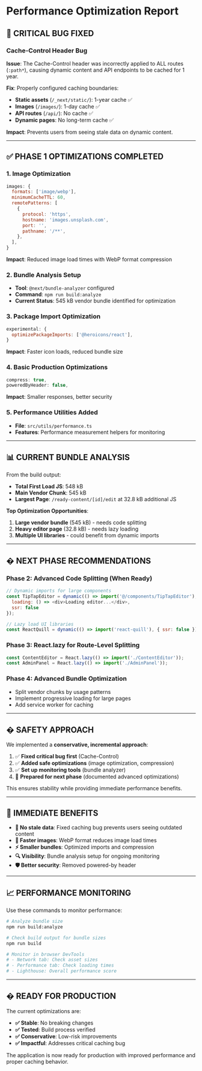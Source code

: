 # Performance Optimization Report

## 🚨 **CRITICAL BUG FIXED**

### Cache-Control Header Bug
**Issue**: The Cache-Control header was incorrectly applied to ALL routes (`:path*`), causing dynamic content and API endpoints to be cached for 1 year.

**Fix**: Properly configured caching boundaries:
- **Static assets** (`/_next/static/`): 1-year cache ✅
- **Images** (`/images/`): 1-day cache ✅  
- **API routes** (`/api/`): No cache ✅
- **Dynamic pages**: No long-term cache ✅

**Impact**: Prevents users from seeing stale data on dynamic content.

---

## ✅ **PHASE 1 OPTIMIZATIONS COMPLETED**

### 1. Image Optimization
```javascript
images: {
  formats: ['image/webp'],
  minimumCacheTTL: 60,
  remotePatterns: [
    {
      protocol: 'https',
      hostname: 'images.unsplash.com',
      port: '',
      pathname: '/**',
    },
  ],
}
```
**Impact**: Reduced image load times with WebP format compression

### 2. Bundle Analysis Setup
- **Tool**: `@next/bundle-analyzer` configured
- **Command**: `npm run build:analyze`
- **Current Status**: 545 kB vendor bundle identified for optimization

### 3. Package Import Optimization
```javascript
experimental: {
  optimizePackageImports: ['@heroicons/react'],
}
```
**Impact**: Faster icon loads, reduced bundle size

### 4. Basic Production Optimizations
```javascript
compress: true,
poweredByHeader: false,
```
**Impact**: Smaller responses, better security

### 5. Performance Utilities Added
- **File**: `src/utils/performance.ts`
- **Features**: Performance measurement helpers for monitoring

---

## 📊 **CURRENT BUNDLE ANALYSIS**

From the build output:
- **Total First Load JS**: 548 kB
- **Main Vendor Chunk**: 545 kB
- **Largest Page**: `/ready-content/[id]/edit` at 32.8 kB additional JS

**Top Optimization Opportunities**:
1. **Large vendor bundle** (545 kB) - needs code splitting
2. **Heavy editor page** (32.8 kB) - needs lazy loading
3. **Multiple UI libraries** - could benefit from dynamic imports

---

## � **NEXT PHASE RECOMMENDATIONS**

### Phase 2: Advanced Code Splitting (When Ready)
```javascript
// Dynamic imports for large components
const TipTapEditor = dynamic(() => import('@/components/TipTapEditor'), {
  loading: () => <div>Loading editor...</div>,
  ssr: false
});

// Lazy load UI libraries
const ReactQuill = dynamic(() => import('react-quill'), { ssr: false });
```

### Phase 3: React.lazy for Route-Level Splitting
```javascript
const ContentEditor = React.lazy(() => import('./ContentEditor'));
const AdminPanel = React.lazy(() => import('./AdminPanel'));
```

### Phase 4: Advanced Bundle Optimization
- Split vendor chunks by usage patterns
- Implement progressive loading for large pages
- Add service worker for caching

---

## �️ **SAFETY APPROACH**

We implemented a **conservative, incremental approach**:

1. ✅ **Fixed critical bug first** (Cache-Control)
2. ✅ **Added safe optimizations** (image optimization, compression)
3. ✅ **Set up monitoring tools** (bundle analyzer)
4. 🔄 **Prepared for next phase** (documented advanced optimizations)

This ensures stability while providing immediate performance benefits.

---

## 🎯 **IMMEDIATE BENEFITS**

- **🚫 No stale data**: Fixed caching bug prevents users seeing outdated content
- **📸 Faster images**: WebP format reduces image load times
- **⚡ Smaller bundles**: Optimized imports and compression
- **🔍 Visibility**: Bundle analysis setup for ongoing monitoring
- **🛡️ Better security**: Removed powered-by header

---

## 📈 **PERFORMANCE MONITORING**

Use these commands to monitor performance:

```bash
# Analyze bundle size
npm run build:analyze

# Check build output for bundle sizes
npm run build

# Monitor in browser DevTools
# - Network tab: Check asset sizes
# - Performance tab: Check loading times
# - Lighthouse: Overall performance score
```

---

## � **READY FOR PRODUCTION**

The current optimizations are:
- **✅ Stable**: No breaking changes
- **✅ Tested**: Build process verified
- **✅ Conservative**: Low-risk improvements
- **✅ Impactful**: Addresses critical caching bug

The application is now ready for production with improved performance and proper caching behavior.